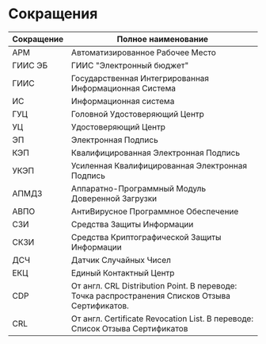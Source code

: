 # Сокращения

| Сокращение | Полное наименование |
| ---------- | ------------------- |
| <a name="АРМ">АРМ</a> | Автоматизированное Рабочее Место |
| ГИИС ЭБ | ГИИС "Электронный бюджет" |
| ГИИС | Государственная Интегрированная Информационная Система |
| ИС | Информационная система |
| ГУЦ | Головной Удостоверяющий Центр |
| УЦ | Удостоверяющий Центр |
| ЭП | Электронная Подпись |
| КЭП | Квалифицированная Электронная Подпись |
| УКЭП | Усиленная Квалифицированная Электронная Подпись |
| АПМДЗ | Аппаратно-Программный Модуль Доверенной Загрузки |
| АВПО | АнтиВирусное Программное Обеспечение |
| СЗИ | Средства Защиты Информации |
| СКЗИ | Средства Криптографической Защиты Информации |
| ДСЧ | Датчик Случайных Чисел |
| ЕКЦ | Единый Контактный Центр |
| CDP | От англ. CRL Distribution Point. В переводе: Точка распространения Списков Отзыва Сертификатов. |
| CRL | От англ. Certificate Revocation List. В переводе: Список Отзыва Сертификатов |

<!-- // code: language=markdown insertSpaces=true tabSize=2 -->